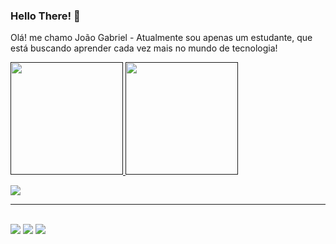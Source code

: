 ### Hello There! 👋

<p>
  Olá! me chamo João Gabriel - Atualmente sou apenas um estudante, que está buscando aprender cada vez mais no mundo de tecnologia!
</p>
<div>
  <a href="">
  <img height="180rem" src="https://github-readme-stats.vercel.app/api?username=joaogabriel2705&anuraghazra&show_icons=true&theme=radical">  
  <img height=180rem" src="https://github-readme-stats.vercel.app/api/top-langs/?username=joaogabriel2705&hide_progress=true&theme=radical">  
</div>

<p align="start">
  <a href="https://skillicons.dev">
    <img src="https://skillicons.dev/icons?i=html,css,js,java,git,vscode,idea" />
  </a>
</p>

<hr>
<div style=display: inline_block><br>
  <a target="_blank"><img src="https://img.shields.io/badge/Gmail-EA4335.svg?style=for-the-badge&logo=Gmail&logoColor=white"></a>
  <a target="_blank"><img src="https://img.shields.io/badge/Instagram-E4405F.svg?style=for-the-badge&logo=Instagram&logoColor=white"></a>
  <a target="_blank"><img src="https://img.shields.io/badge/LinkedIn-0A66C2.svg?style=for-the-badge&logo=LinkedIn&logoColor=white"></a>
</div>

